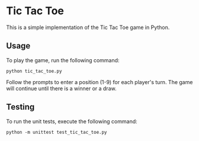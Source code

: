 # Tic Tac Toe

This is a simple implementation of the Tic Tac Toe game in Python.

## Usage

To play the game, run the following command:

```
python tic_tac_toe.py
```

Follow the prompts to enter a position (1-9) for each player's turn. The game will continue until there is a winner or a draw.

## Testing

To run the unit tests, execute the following command:

```
python -m unittest test_tic_tac_toe.py
```